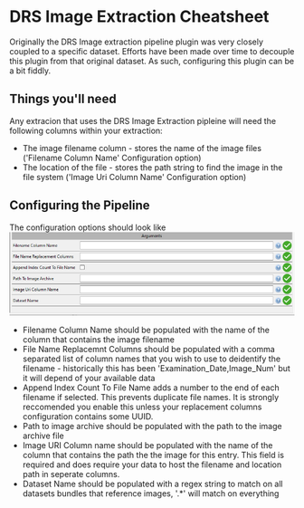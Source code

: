 # DRS Image Extraction Cheatsheet
Originally the DRS Image extraction pipeline plugin was very closely coupled to a specific dataset. Efforts have been made over time to decouple this plugin from that original dataset.
As such, configuring this plugin can be a bit fiddly.

## Things you'll need
Any extracion that uses the DRS Image Extraction pipleine will need the following columns within your extraction:
* The image filename column - stores the name of the image files ('Filename Column Name' Configuration option)
* The location of the file - stores the path string to find the image in the file system ('Image Uri Column Name' Configuration option)


## Configuring the Pipeline
The configuration options should look like
![DRS Configuration options](drs_configuration.PNG)
* Filename Column Name should be populated with the name of the column that contains the image filename
* File Name Replacemnt Columns should be populated with a comma separated list of column names that you wish to use to deidentify the filename - historically this has been 'Examination_Date,Image_Num' but it will depend of your available data
* Append Index Count To File Name adds a number to the end of each filename if selected. This prevents duplicate file names. It is strongly reccomended you enable this unless your replacement columns configuration contains some UUID.
* Path to image archive should be populated with the path to the image archive file
* Image URI Column name should be populated with the name of the column that contains the path the the image for this entry. This field is required and does require your data to host the filename and location path in seperate columns.
* Dataset Name should be populated with a regex string to match on all datasets bundles that reference images, '.*' will match on everything

[Pipeline]: ../../../../Documentation/CodeTutorials/Glossary.md#Pipeline

